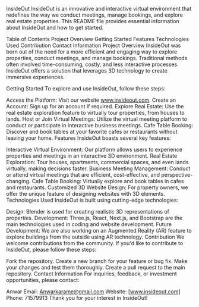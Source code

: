 InsideOut
InsideOut is an innovative and interactive virtual environment that redefines the way we conduct meetings, manage bookings, and explore real estate properties. This README file provides essential information about InsideOut and how to get started.

Table of Contents
Project Overview
Getting Started
Features
Technologies Used
Contribution
Contact Information
Project Overview
InsideOut was born out of the need for a more efficient and engaging way to explore properties, conduct meetings, and manage bookings. Traditional methods often involved time-consuming, costly, and less interactive processes. InsideOut offers a solution that leverages 3D technology to create immersive experiences.

Getting Started
To explore and use InsideOut, follow these steps:

Access the Platform: Visit our website www.insideout.com.
Create an Account: Sign up for an account if required.
Explore Real Estate: Use the real estate exploration feature to virtually tour properties, from houses to lands.
Host or Join Virtual Meetings: Utilize the virtual meeting platform to conduct or participate in interactive business meetings.
Cafe Table Booking: Discover and book tables at your favorite cafes or restaurants without leaving your home.
Features
InsideOut boasts several key features:

Interactive Virtual Environment: Our platform allows users to experience properties and meetings in an interactive 3D environment.
Real Estate Exploration: Tour houses, apartments, commercial spaces, and even lands virtually, making decisions faster.
Business Meeting Management: Conduct or attend virtual meetings that are efficient, cost-effective, and perspective-changing.
Cafe Table Booking: Virtually explore and book tables in cafes and restaurants.
Customized 3D Website Design: For property owners, we offer the unique feature of designing websites with 3D elements.
Technologies Used
InsideOut is built using cutting-edge technologies:

Design: Blender is used for creating realistic 3D representations of properties.
Development: Three.js, React, Next.js, and Bootstrap are the main technologies used in coding and website development.
Future Development: We are also working on an Augmented Reality (AR) feature to explore buildings from the outside using AR technology.
Contribution
We welcome contributions from the community. If you'd like to contribute to InsideOut, please follow these steps:

Fork the repository.
Create a new branch for your feature or bug fix.
Make your changes and test them thoroughly.
Create a pull request to the main repository.
Contact Information
For inquiries, feedback, or investment opportunities, please contact:

Anwar
Email: Anwarkarame@gmail.com
Website: [www.insideout.com]
Phone: 71579913
Thank you for your interest in InsideOut!